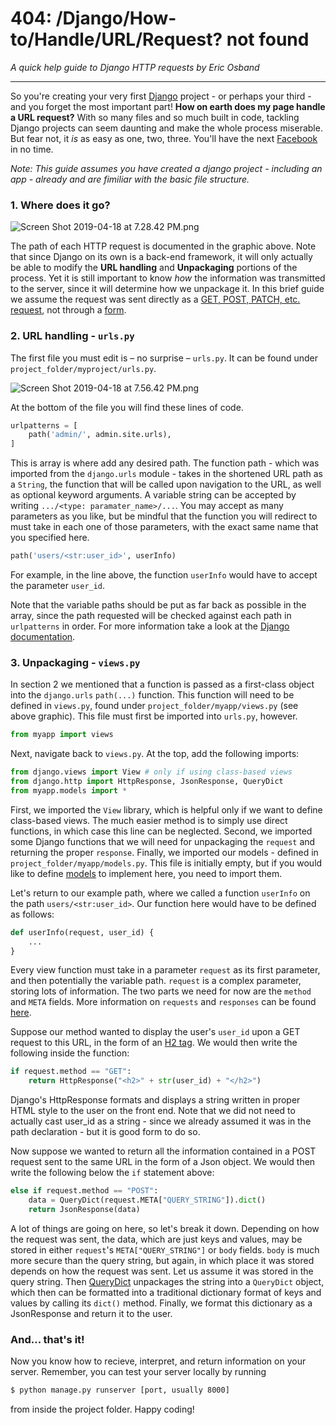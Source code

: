 # 404: /Django/How-to/Handle/URL/Request? not found
*A quick help guide to Django HTTP requests by Eric Osband*

 ---

 So you're creating your very first [Django](https://www.djangoproject.com/) project - or perhaps your third - and you forget the most important part! **How on earth does my page handle a URL request?** With so many files and so much built in code, tackling Django projects can seem daunting and make the whole process miserable. But fear not, it *is* as easy as one, two, three. You'll have the next [Facebook](https://www.facebook.com/) in no time. 
 
 *Note: This guide assumes you have created a django project - including an app - already and are fimiliar with the basic file structure.*
 
### 1. Where does it go?

![Screen Shot 2019-04-18 at 7.28.42 PM.png](https://www.dropbox.com/s/bs5uoeg0xkjbans/Screen%20Shot%202019-04-18%20at%207.28.42%20PM.png?dl=0&raw=1)

The path of each HTTP request is documented in the graphic above. Note that since Django on its own is a back-end framework, it will only actually be able to modify the **URL handling** and **Unpackaging** portions of the process. Yet it is still important to know *how* the information was transmitted to the server, since it will determine how we unpackage it. In this brief guide we assume the request was sent directly as a [GET, POST, PATCH, etc. request](https://spring.io/understanding/REST), not through a [form](https://docs.djangoproject.com/en/2.2`/topics/forms/).

### 2. URL handling - `urls.py`

The first file you must edit is – no surprise – `urls.py`. It can be found under `project_folder/myproject/urls.py`.

![Screen Shot 2019-04-18 at 7.56.42 PM.png](https://www.dropbox.com/s/f03c5qsdsy2rg8c/Screen%20Shot%202019-04-18%20at%207.56.42%20PM.png?dl=0&raw=1)

At the bottom of the file you will find these lines of code. 
```python
urlpatterns = [
    path('admin/', admin.site.urls),
]
```
This is array is where add any desired path. The function path - which was imported from the `django.urls` module - takes in the shortened URL path as a `String`, the function that will be called upon navigation to the URL, as well as optional keyword arguments. A variable string can be accepted by writing `.../<type: paramater_name>/...`. You may accept as many parameters as you like, but be mindful that the function you will redirect to must take in each one of those parameters, with the exact same name that you specified here.

```python
path('users/<str:user_id>', userInfo)
```
For example, in the line above, the function `userInfo` would have to accept the parameter `user_id`. 

Note that the variable paths should be put as far back as possible in the array, since the path requested will be checked against each path in `urlpatterns` in order. For more information take a look at the [Django documentation](https://docs.djangoproject.com/en/2.1/topics/http/urls/).

### 3. Unpackaging - `views.py`
In section 2 we mentioned that a function is passed as a first-class object into the `django.urls` `path(...)` function. This function will need to be defined in `views.py`, found under `project_folder/myapp/views.py` (see above graphic). This file must first be imported into `urls.py`, however. 
```python
from myapp import views
```
Next, navigate back to `views.py`. At the top, add the following imports: 
```python
from django.views import View # only if using class-based views
from django.http import HttpResponse, JsonResponse, QueryDict
from myapp.models import *
```
First, we imported the `View` library, which is helpful only if we want to define class-based views. The much easier method is to simply use direct functions, in which case this line can be neglected. Second, we imported some Django functions that we will need for unpackaging the `request` and returning the proper `response`. Finally, we imported our models - defined in `project_folder/myapp/models.py`. This file is initially empty, but if you would like to define [models](https://docs.djangoproject.com/en/2.2/topics/db/models/) to implement here, you need to import them.

Let's return to our example path, where we called a function `userInfo` on the path `users/<str:user_id>`. Our function here would have to be defined as follows:

```python
def userInfo(request, user_id) {
    ...
}
```

Every view function must take in a parameter `request` as its first parameter, and then potentially the variable path. `request` is a complex parameter, storing lots of information. The two parts we need for now are the `method` and `META` fields. More information on `requests` and `responses` can be found [here](https://docs.djangoproject.com/en/2.2/ref/request-response/). 

Suppose our method wanted to display the user's `user_id` upon a GET request to this URL, in the form of an [H2 tag](https://www.w3schools.com/tags/tag_hn.asp). We would then write the following inside the function:

```python
if request.method == "GET":
    return HttpResponse("<h2>" + str(user_id) + "</h2>")
```

Django's HttpResponse formats and displays a string written in proper HTML style to the user on the front end. Note that we did not need to actually cast user_id as a string - since we already assumed it was in the path declaration - but it is good form to do so. 

Now suppose we wanted to return all the information contained in a POST request sent to the same URL in the form of a Json object. We would then write the following below the `if` statement above:

```python
else if request.method == "POST":
    data = QueryDict(request.META["QUERY_STRING"]).dict()
    return JsonResponse(data)
```

A lot of things are going on here, so let's break it down. Depending on how the request was sent, the data, which are just keys and values, may be stored in either `request`'s `META["QUERY_STRING"]` or `body` fields. `body` is much more secure than the query string, but again, in which place it was stored depends on how the request was sent. Let us assume it was stored in the query string. Then [QueryDict](https://docs.djangoproject.com/en/2.2/topics/db/queries/) unpackages the string into a `QueryDict` object, which then can be formatted into a traditional dictionary format of keys and values by calling its `dict()` method. Finally, we format this dictionary as a JsonResponse and return it to the user.


### And... that's it!
Now you know how to recieve, interpret, and return information on your server. Remember, you can test your server locally by running
```sh
$ python manage.py runserver [port, usually 8000]
```
from inside the project folder. Happy coding!
